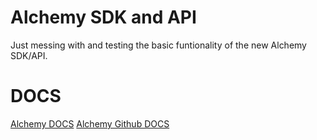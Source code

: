 # Alchemy SDK and API 
Just messing with and testing the basic funtionality of the new Alchemy SDK/API.

# DOCS
[Alchemy DOCS](https://docs.alchemy.com/alchemy/sdk/alchemy-sdk-quickstart)
[Alchemy Github DOCS](https://github.com/alchemyplatform/alchemy-sdk-js)